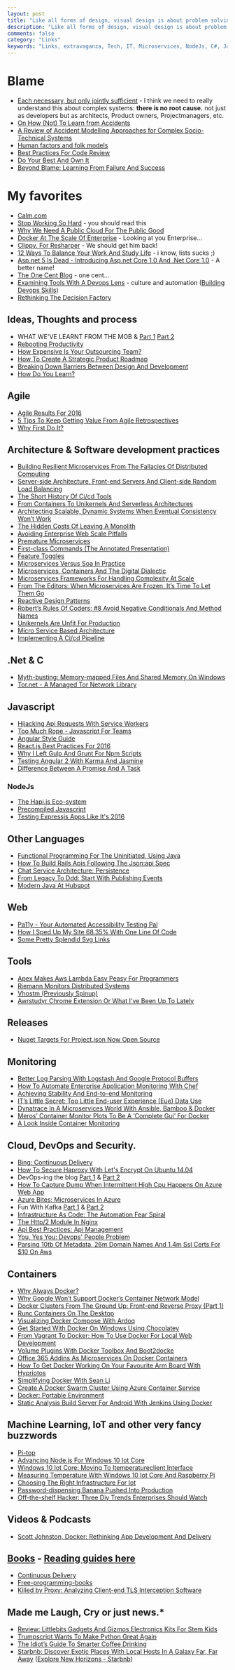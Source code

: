 ```yaml
---
layout: post
title: "Like all forms of design, visual design is about problem solving, not about personal preference or unsupported opinion."
description: "Like all forms of design, visual design is about problem solving, not about personal preference or unsupported opinion."
comments: false
category: "Links"
keywords: "Links, extravaganza, Tech, IT, Microservices, NodeJs, C#, Javascript, Solution architecture"
---
```

# Blame  #
 *   [Each necessary, but only jointly sufficient](http://www.kitchensoap.com/2012/02/10/each-necessary-but-only-jointly-sufficient/?platform=hootsuite) - I think we need to really understand this about complex systems: **there is no root cause.** not just as developers but as architects, Product owners, Projectmanagers, etc.
 * [On How (Not) To Learn from Accidents](http://www.uis.no/getfile.php/Konferanser/Presentasjoner/Ulykkesgransking%202010/EH_AcciLearn_short.pdf) 
 * [A Review of Accident Modelling Approaches for Complex Socio-Technical Systems](http://crpit.com/confpapers/CRPITV86Qureshi.pdf) 
 * [Human factors and folk models](http://sidneydekker.com/wp-content/uploads/2013/01/Folk-Models.pdf?platform=hootsuite)
 * [Best Practices For Code Review](https://smartbear.com/learn/code-review/best-practices-for-peer-code-review/)
 * [Do Your Best And Own It](http://pietschsoft.com/post/2016/01/19/Do-your-best-and-Own-it)
 * [Beyond Blame: Learning From Failure And Success](http://www.amazon.com/Beyond-Blame-Learning-Failure-Success/dp/1491906413)

# My favorites #
 * [Calm.com](http://www.calm.com/)
 * [Stop Working So Hard](https://glyph.twistedmatrix.com/2016/01/stop-working-so-hard.html) - you should read this
 * [Why We Need A Public Cloud For The Public Good](http://blogs.microsoft.com/blog/2016/01/19/why-we-need-a-public-cloud-for-the-public-good/) 
 * [Docker At The Scale Of Enterprise](https://www.linkedin.com/pulse/docker-scale-enterprise-darrell-breeden) - Looking at you Enterprise...
 * [Clippy. For Resharper](https://github.com/citizenmatt/resharper-clippy) - We should get him back!
 * [12 Ways To Balance Your Work And Study Life](http://blog.teamtreehouse.com/make-work-life-balance-happen) - i know, lists sucks ;)
 * [Asp.net 5 Is Dead - Introducing Asp.net Core 1.0 And .Net Core 1.0](http://www.hanselman.com/blog/ASPNET5IsDeadIntroducingASPNETCore10AndNETCore10.aspx) - A better name!
 * [The One Cent Blog](https://hugotunius.se/aws/cloudflare/web/2016/01/10/the-one-cent-blog.html) - one cent...
 * [Examining Tools With A Devops Lens](https://learn.chef.io/skills/tools-for-devops/) - culture and automation ([Building Devops Skills](https://learn.chef.io/skills/))
 * [Rethinking The Decision Factory](https://hbr.org/2013/10/rethinking-the-decision-factory)

## Ideas, Thoughts and process ##
 * WHAT WE'VE LEARNT FROM THE MOB & [Part 1](http://engineering.laterooms.com/what-weve-learnt-from-the-mob/) [Part 2](http://engineering.laterooms.com/what-weve-learnt-from-the-mob-pt2/)
 * [Rebooting Productivity](https://rail.merail.ca/posts/rebooting-productivity.html)
 * [How Expensive Is Your Outsourcing Team?](http://www.yegor256.com/2016/01/19/how-expensive-is-outsourcing.html)
 * [How To Create A Strategic Product Roadmap](http://blog.prolificinteractive.com/2016/01/18/how-to-create-a-strategic-product-roadmap/)
 * [Breaking Down Barriers Between Design And Development](https://hashrocket.com/blog/posts/breaking-down-barriers-between-design-and-development)
 * [How Do You Learn?](http://blogs.tedneward.com/post/how-do-you-learn/)

## Agile ##
 * [Agile Results For 2016](http://blogs.msdn.com/b/jmeier/archive/2016/01/19/agile-results-for-2016.aspx)
 * [5 Tips To Keep Getting Value From Agile Retrospectives](http://www.benlinders.com/2016/5-tips-to-keep-getting-value-from-retrospectives/)
 * [Why First Do It?](http://firstdoit.com/why-first-do-it/)

## Architecture & Software development practices ##
 * [Building Resilient Microservices From The Fallacies Of Distributed Computing](https://datawire.io/using-fallacies-of-distributed-computing-to-build-resilient-microservices/)
 * [Server-side Architecture. Front-end Servers And Client-side Random Load Balancing](http://highscalability.com/blog/2016/1/4/server-side-architecture-front-end-servers-and-client-side-r.html)
 * [The Short History Of Ci/cd Tools](http://technologyconversations.com/2016/01/14/the-short-history-of-cicd-tools/)
 * [From Containers To Unikernels And Serverless Architectures](http://thenewstack.io/continuum-containers-unikernels-serverless-architectures/)
 * [Architecting Scalable, Dynamic Systems When Eventual Consistency Won’t Work](http://www.infoq.com/news/2016/01/Scale-Without-Cache)
 * [The Hidden Costs Of Leaving A Monolith](https://blog.8thlight.com/mike-knepper/2016/01/20/hidden-costs-of-leaving-a-monolith.html)
 * [Avoiding Enterprise Web Scale Pitfalls](https://dzone.com/articles/ea-communique-avoiding-enterprise-web-scale-pitfal)
 * [Premature Microservices](http://www.javacodegeeks.com/2016/01/premature-microservices.html)
 * [First-class Commands (The Annotated Presentation)](http://raganwald.com/2016/01/19/command-pattern.html)
 * [Feature Toggles](http://martinfowler.com/articles/feature-toggles.html)
 * [Microservices Versus Soa In Practice](https://www.voxxed.com/blog/2016/01/microservices-versus-soa-practice/)
 * [​Microservices, Containers And The Digital Dialectic](http://wing.vc/blog/microservices-containers-and-the-digital-dialectic)
 * [Microservices Frameworks For Handling Complexity At Scale](http://thenewstack.io/cisco-microservices-frameworks-handling-complexity-scale/)
 * [From The Editors: When Microservices Are Frozen, It’s Time To Let Them Go](http://sdtimes.com/from-the-editors-when-microservices-are-frozen-its-time-to-let-them-go/)
 * [Reactive Design Patterns](https://tech.zalando.com/blog/reactive-design-patterns/)
 * [Robert’s Rules Of Coders: #8 Avoid Negative Conditionals And Method Names](http://www.codeproject.com/Articles/1073387/Robert-s-Rules-of-Coders-sharp-Avoid-Negative-Cond)
 * [Unikernels Are Unfit For Production](https://www.joyent.com/blog/unikernels-are-unfit-for-production)
 * [Micro Service Based Architecture](https://lostechies.com/gabrielschenker/2016/01/23/micro-service-based-architecture/)
 * [Implementing A Ci/cd Pipeline](https://lostechies.com/gabrielschenker/2016/01/23/implementing-a-cicd-pipeline/)

## **.Net & C** ##
 * [Myth-busting: Memory-mapped Files And Shared Memory On Windows](http://blogs.microsoft.co.il/sasha/2016/01/21/myth-busting-memory-mapped-files-and-shared-memory-on-windows/)
 * [Tor.net - A Managed Tor Network Library](http://www.codeproject.com/Articles/1072864/Tor-NET-A-managed-Tor-network-library)

## Javascript  ##
 * [Hijacking Api Requests With Service Workers](https://blog.superfeedr.com/hijacking-api-requests-service-worker/)
 * [Too Much Rope - Javascript For Teams](https://medium.com/medium-eng/too-much-rope-406af0a03d4e)
 * [Angular Style Guide](https://github.com/johnpapa/angular-styleguide)
 * [React.js Best Practices For 2016](https://blog.risingstack.com/react-js-best-practices-for-2016/)
 * [Why I Left Gulp And Grunt For Npm Scripts](http://www.bitnative.com/2016/01/18/why-i-left-gulp-and-grunt-for-npm-scripts/)
 * [Testing Angular 2 With Karma And Jasmine](http://twofuckingdevelopers.com/2016/01/testing-angular-2-with-karma-and-jasmine/)
 * [Difference Between A Promise And A Task](https://glebbahmutov.com/blog/difference-between-promise-and-task/)

### NodeJs ###
 * [The Hapi.js Eco-system](http://blog.yld.io/2016/01/19/the-hapi-js-eco-system/)
 * [Precompiled Javascript](https://glebbahmutov.com/blog/precompiled-javascript/)
 * [Testing Expressjs Apps Like It's 2016](http://nikolay.rocks/2016-01-22-testing-express-async)

## Other Languages  ##
 * [Functional Programming For The Uninitiated, Using Java](http://blogs.tedneward.com/post/functional-java/)
 * [How To Build Rails Apis Following The Json:api Spec](http://blog.codeship.com/the-json-api-spec/)
 * [Chat Service Architecture: Persistence](http://engineering.riotgames.com/news/chat-service-architecture-persistence)
 * [From Legacy To Ddd: Start With Publishing Events](http://blog.arkency.com/2016/01/from-legacy-to-ddd-start-with-publishing-events/)
 * [Modern Java At Hubspot](http://product.hubspot.com/blog/modern-java-at-hubspot)

## Web ##
 * [Pa11y - Your Automated Accessibility Testing Pal](http://pa11y.org/)
 * [How I Sped Up My Site 68.35% With One Line Of Code](http://ipullrank.com/how-i-sped-up-my-site-68-percent-with-one-line-of-code/)
 * [Some Pretty Splendid Svg Links](https://css-tricks.com/svg-funsville-links/)

## Tools ##
 * [Apex Makes Aws Lambda Easy Peasy For Programmers](http://thenewstack.io/apex-makes-aws-lambda-easy-peasy-programmers/)
 * [Riemann Monitors Distributed Systems](http://riemann.io/)
 * [Vhostm (Previously Spinup)](https://github.com/eatonphil/vhostm)
 * [Awrstudyr Chrome Extension Or What I've Been Up To Lately](http://red-team-design.com/awrstudyr-chrome-extension/)

## Releases ##
 * [Nuget Targets For Project.json Now Open Source](http://blog.nuget.org/20160119/nuget-targets.html)

## Monitoring ##
 * [Better Log Parsing With Logstash And Google Protocol Buffers](http://tech.trivago.com/2016/01/19/logstash_protobuf_codec/)
 * [How To Automate Enterprise Application Monitoring With Chef](http://apmblog.dynatrace.com/2016/01/19/automate-enterprise-application-monitoring-chef/)
 * [Achieving Stability And End-to-end Monitoring](http://www.eharmony.com/engineering/achieving-stability-and-end-to-end-monitoring/)
 * [IT’s Little Secret: Too Little End-user Experience (Eue) Data Use](http://apmblog.dynatrace.com/2016/01/20/too-little-end-user-experience-data-use/)
 * [Dynatrace In A Microservices World With Ansible, Bamboo & Docker](http://apmblog.dynatrace.com/2016/01/21/taming-the-whale-mastering-continuous-deployment-with-ansible-and-docker/)
 * [Meros’ Container Monitor Plots To Be A ‘Complete Gui’ For Docker](http://thenewstack.io/meros-container-monitoring-aims-high-public-beta/)
 * [A Look Inside Container Monitoring](http://thenewstack.io/look-inside-container-monitoring/)

## Cloud, DevOps and Security. ##
 * [Bing: Continuous Delivery](http://stories.visualstudio.com/bing-continuous-delivery/)
 * [How To Secure Haproxy With Let's Encrypt On Ubuntu 14.04](https://www.digitalocean.com/community/tutorials/how-to-secure-haproxy-with-let-s-encrypt-on-ubuntu-14-04)
 * DevOps-ing the blog [Part 1](http://blogs.tedneward.com/post/dev-ops-blog/) & [Part 2](http://blogs.tedneward.com/post/dev-opsing-the-blog-pt-2/)
 * [How To Capture Dump When Intermittent High Cpu Happens On Azure Web App](http://blogs.msdn.com/b/asiatech/archive/2016/01/21/how-to-capture-dump-when-intermittent-high-cpu-happens-on-azure-web-app.aspx)
 * [Azure Bites: Microservices In Azure](http://azureinsights.net/2016/01/21/microservices-in-azure/)
 * Fun With Kafka  [Part 1](http://tech.gc.com/adding-a-new-box-type-fun-with-kafka-1/) & [Part 2](http://tech.gc.com/adding-a-new-box-type-fun-with-kafka-2/)
 * [Infrastructure As Code: The Automation Fear Spiral](https://www.thoughtworks.com/insights/blog/infrastructure-code-automation-fear-spiral)
 * [The Http/2 Module In Nginx](https://www.nginx.com/blog/http2-module-nginx/)
 * [Api Best Practices: Api Management](https://dzone.com/articles/api-best-practices-api-management)
 * [You, Yes You: Devops' People Problem](http://www.theregister.co.uk/2016/01/15/devops_people_problem/)
 * [Parsing 10tb Of Metadata, 26m Domain Names And 1.4m Ssl Certs For $10 On Aws](http://blog.waleson.com/2016/01/parsing-10tb-of-metadata-26m-domains.html)

## Containers ##
 * [Why Always Docker?](http://pointlessramblings.com/posts/Why_Always_Docker/)
 * [Why Google Won’t Support Docker’s Container Network Model](http://thenewstack.io/google-wont-support-dockers-container-network-model/)
 * [Docker Clusters From The Ground Up: Front-end Reverse Proxy (Part 1)](https://developer.atlassian.com/blog/2016/01/docker-cluster-reverse-proxy-1/)
 * [Runc Containers On The Desktop](https://blog.jessfraz.com/post/runc-containers-on-the-desktop/)
 * [Visualizing Docker Compose With Ardoq](https://ardoq.com/visualizing-docker-compose/)
 * [Get Started With Docker On Windows Using Chocolatey](https://stefanscherer.github.io/get-started-with-docker-on-windows-using-chocolatey/)
 * [From Vagrant To Docker: How To Use Docker For Local Web Development](http://blog.osteel.me/posts/2015/12/18/from-vagrant-to-docker-how-to-use-docker-for-local-web-development.html)
 * [Volume Plugins With Docker Toolbox And Boot2docke](http://blog.emccode.com/2016/01/19/volume-plugins-with-docker-toolbox-and-boot2docker/)
 * [Office 365 Addins As Microservices On Docker Containers](https://spbreed.wordpress.com/2015/12/27/office-365-addins-as-microservices-on-docker-containers/)
 * [How To Get Docker Working On Your Favourite Arm Board With Hypriotos](http://blog.hypriot.com/post/how-to-get-docker-working-on-your-favourite-arm-board-with-hypriotos/)
 * [Simplifying Docker With Sean Li](http://softwareengineeringdaily.com/2016/01/05/simplifying-docker-with-sean-li/)
 * [Create A Docker Swarm Cluster Using Azure Container Service](https://blogs.msdn.microsoft.com/jcorioland/2016/01/14/create-a-docker-swarm-cluster-using-azure-container-service/)
 * [Docker: Portable Environment](http://scene-si.org/2016/01/14/docker-portable-environment/)
 * [Static Analysis Build Server For Android With Jenkins Using Docker](https://medium.com/@Rapchik/static-analysis-build-server-for-android-with-jenkins-using-docker-bda888d4b34e)

## Machine Learning, IoT and other very fancy buzzwords ##
 * [Pi-top](http://www.pi-top.com/)
 * [Advancing Node.js For Windows 10 Iot Core](https://blogs.windows.com/buildingapps/2016/01/20/advancing-node-js-for-windows-10-iot-core/)
 * [Windows 10 Iot Core: Moving To Itemperatureclient Interface](http://gunnarpeipman.com/2016/01/windows-10-iot-core-moving-to-itemperatureclient-interface/)
 * [Measuring Temperature With Windows 10 Iot Core And Raspberry Pi](http://gunnarpeipman.com/2016/01/measuring-temperature-with-windows-10-iot-core-and-raspberry-pi/)
 * [Choosing The Right Infrastructure For Iot](http://blog.memsql.com/iot-infrastructure/)
 * [Password-dispensing Banana Pushed Into Production](http://thenewstack.io/password-dispensing-banana-pushed-production/)
 * [Off-the-shelf Hacker: Three Diy Trends Enterprises Should Watch](http://thenewstack.io/off-shelf-hacker-three-diy-trends-enterprises-watch/)

## Videos & Podcasts ##
 * [Scott Johnston, Docker: Rethinking App Development And Delivery](http://thenewstack.io/docker-rethinking-development-delivery-environments/)

## [Books](#) - **[Reading guides here](#)**  ##
 * [Continuous Delivery](https://dzone.com/storage/assets/1007956-dzone-continuousdelivery2016.pdf)
 * [Free-programming-books](https://github.com/vhf/free-programming-books/blob/master/free-programming-books.md)
 * [Killed by Proxy: Analyzing Client-end TLS Interception Software](http://users.encs.concordia.ca/~mmannan/publications/ssl-interception-ndss2016.pdf)

## Made me Laugh, Cry or just news.* ##
 * [Review: Littlebits Gadgets And Gizmos Electronics Kits For Stem Kids](http://www.hanselman.com/blog/ReviewLittleBitsGadgetsAndGizmosElectronicsKitsForSTEMKids.aspx)
 * [Trumpscript Wants To Make Python Great Again](http://thenewstack.io/trumpscript-satirical-programming-language-will-make-python-great/)
 * [The Idiot’s Guide To Smarter Coffee Drinking](http://www.artofwellbeing.com/2015/09/01/making-coffee-habit-work-guide/)
 * [Starbnb: Discover Exotic Places With Local Hosts In A Galaxy Far, Far Away](https://viget.com/flourish/starbnb-discover-exotic-places-with-local-hosts-in-a-galaxy-far-far-away) ([Explore New Horizons - Starbnb](https://starbnb.co/))